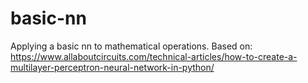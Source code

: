 # basic-nn
Applying a basic nn to mathematical operations.
Based on: https://www.allaboutcircuits.com/technical-articles/how-to-create-a-multilayer-perceptron-neural-network-in-python/
